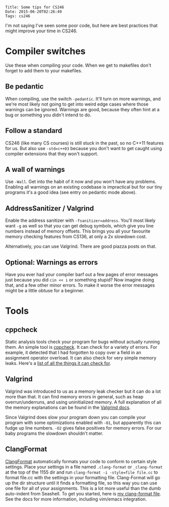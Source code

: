     Title: Some tips for CS246
    Date: 2015-06-20T02:26:49
    Tags: cs246

I'm not saying I've seen some poor code, but here are best practices that might improve your time in CS246.

<!-- more -->

# Compiler switches

Use these when compiling your code. When we get to makefiles don't forget to add them to your makefiles.

## Be pedantic

When compiling, use the switch `-pedantic`. It'll turn on more warnings, and we're most likely not going to get into weird edge cases where those warnings can be ignored. Warnings are good, because they often hint at a bug or something you didn't intend to do.

## Follow a standard

CS246 (like many CS courses) is still stuck in the past, so no C++11 features for us. But also use `-std=c++03` because you don't want to get caught using compiler extensions that they won't support.

## A wall of warnings

Use `-Wall`. Get into the habit of it now and you won't have any problems. Enabling all warnings on an existing codebase is impractical but for our tiny programs it's a good idea (see entry on pedantic mode above).

## AddressSanitizer / Valgrind

Enable the address sanitizer with `-fsanitizer=address`. You'll most likely want `-g` as well so that you can get debug symbols, which give you line numbers instead of memory offsets. This brings you all your favourite memory checking features from CS136, at only a 2x slowdown cost.

Alternatively, you can use Valgrind. There are good piazza posts on that.

## Optional: Warnings as errors

Have you ever had your compiler barf out a few pages of error messages just because you did `cin << i` or something stupid? Now imagine doing that, and a few other minor errors. To make it worse the error messages might be a little obtuse for a beginner.

# Tools

## cppcheck

Static analysis tools check your program for bugs without actually running them. An simple tool is [cppcheck](http://cppcheck.sourceforge.net/). It can check for a variety of errors. For example, it detected that I had forgotten to copy over a field in an assignment operator overload. It can also check for very simple memory leaks. Here's a [list of all the things it can check for](http://sourceforge.net/p/cppcheck/wiki/ListOfChecks/).


## Valgrind

Valgrind was introduced to us as a memory leak checker but it can do a lot more than that. It can find memory errors in general, such as heap overrun/underruns, and using uninitialized memory. A full explanation of all the memory explanations can be found in the [Valgrind docs](http://valgrind.org/docs/manual/mc-manual.html#mc-manual.errormsgs).

Since Valgrind does slow your program down you can compile your program with some optimizations enabled with `-O1`, but apparently this can fudge up line numbers. `-O2` gives false positives for memory errors. For our baby programs the slowdown shouldn't matter.

## ClangFormat

[ClangFormat](http://clang.llvm.org/docs/ClangFormat.html) automatically formats your code to conform to certain style settings. Place your settings in a file named `.clang-format` or `_clang-format` at the top of the 1155 dir and run `clang-format -i -style=file file.cc` to format file.cc with the settings in your formatting file. Clang-Format will go up the dir structure until it finds a formatting file, so this way you can use one file for all of your assignments. This is a lot more useful than the dumb auto-indent from Seashell. To get you started, here is [my clang-format file](/d/_clang-format). See the docs for more information, including vim/emacs integration.

